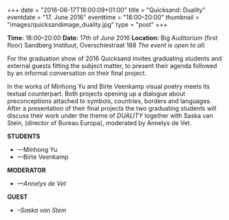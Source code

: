 +++
date = "2016-06-17T18:00:09+01:00"
title = "Quicksand: Duality"
eventdate = "17. June 2016"
eventtime = "18:00–20:00"
thumbnail = "images/quicksandimage_duality.jpg"
type = "post"
+++

**Time:** 18:00–20:00
**Date:** 17th of June 2016
**Location:** Big Auditorium (first floor)
Sandberg Instituut, Overschiestraat 188
*The event is open to all.*

For the graduation show of 2016 Quicksand invites graduating students and external guests fitting the subject matter, to present their agenda followed by an informal conversation on their final project.

In the works of Minhong Yu and Birte Veenkamp visual poetry meets its textual counterpart. Both projects opening up a dialogue about preconceptions attached to symbols, countries, borders and languages. After a presentation of their final projects the two graduating students will discuss their work under the theme of *DUALITY* together with Saska van Stein, (director of Bureau Europa), moderated by Annelys de Vet.

<!--more-->

**STUDENTS**

* —Minhong Yu
* —Birte Veenkamp

**MODERATOR**

* *—Annelys de Vet*

**GUEST**

* *–Saska van Stein*
